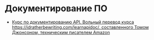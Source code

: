 # Документирование ПО
- [Курс по документированию API. Вольный перевод курса https://idratherbewriting.com/learnapidoc/, составленного Томом Джонсоном, техническим писателем Amazon](https://github.com/docops-hq/learnapidoc-ru)
